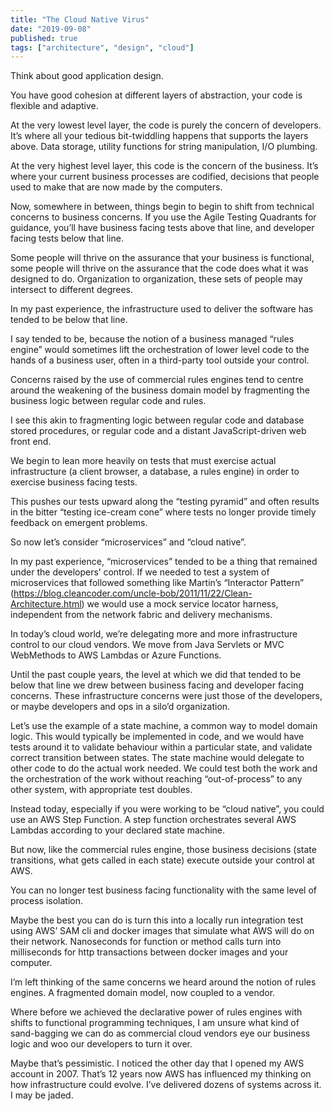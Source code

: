 ```yaml
---
title: "The Cloud Native Virus"
date: "2019-09-08"
published: true
tags: ["architecture", "design", "cloud"]
---
```


Think about good application design.

You have good cohesion at different layers of abstraction, your code is flexible and adaptive.

At the very lowest level layer, the code is purely the concern of developers. It’s where all your tedious bit-twiddling happens that supports the layers above. Data storage, utility functions for string manipulation, I/O plumbing.

At the very highest level layer, this code is the concern of the business. It’s where your current business processes are codified, decisions that people used to make that are now made by the computers.

Now, somewhere in between, things begin to begin to shift from technical concerns to business concerns. If you use the Agile Testing Quadrants for guidance, you’ll have business facing tests above that line, and developer facing tests below that line.

Some people will thrive on the assurance that your business is functional, some people will thrive on the assurance that the code does what it was designed to do. Organization to organization, these sets of people may intersect to different degrees.

In my past experience, the infrastructure used to deliver the software has tended to be below that line.

I say tended to be, because the notion of a business managed “rules engine” would sometimes lift the orchestration of lower level code to the hands of a business user, often in a third-party tool outside your control.

Concerns raised by the use of commercial rules engines tend to centre around the weakening of the business domain model by fragmenting the business logic between regular code and rules.

I see this akin to fragmenting logic between regular code and database stored procedures, or regular code and a distant JavaScript-driven web front end.

We begin to lean more heavily on tests that must exercise actual infrastructure (a client browser, a database, a rules engine) in order to exercise business facing tests.

This pushes our tests upward along the “testing pyramid” and often results in the bitter “testing ice-cream cone” where tests no longer provide timely feedback on emergent problems.

So now let’s consider “microservices” and “cloud native”.

In my past experience, “microservices” tended to be a thing that remained under the developers’ control. If we needed to test a system of microservices that followed something like Martin’s “Interactor Pattern” (https://blog.cleancoder.com/uncle-bob/2011/11/22/Clean-Architecture.html) we would use a mock service locator harness, independent from the network fabric and delivery mechanisms.

In today’s cloud world, we’re delegating more and more infrastructure control to our cloud vendors. We move from Java Servlets or MVC WebMethods to AWS Lambdas or Azure Functions.

Until the past couple years, the level at which we did that tended to be below that line we drew between business facing and developer facing concerns. These infrastructure concerns were just those of the developers, or maybe developers and ops in a silo’d organization.

Let’s use the example of a state machine, a common way to model domain logic. This would typically be implemented in code, and we would have tests around it to validate behaviour within a particular state, and validate correct transition between states. The state machine would delegate to other code to do the actual work needed. We could test both the work and the orchestration of the work without reaching “out-of-process” to any other system, with appropriate test doubles.

Instead today, especially if you were working to be “cloud native”, you could use an AWS Step Function. A step function orchestrates several AWS Lambdas according to your declared state machine.

But now, like the commercial rules engine, those business decisions (state transitions, what gets called in each state) execute outside your control at AWS.

You can no longer test business facing functionality with the same level of process isolation.

Maybe the best you can do is turn this into a locally run integration test using AWS’ SAM cli and docker images that simulate what AWS will do on their network. Nanoseconds for function or method calls turn into milliseconds for http transactions between docker images and your computer.

I’m left thinking of the same concerns we heard around the notion of rules engines. A fragmented domain model, now coupled to a vendor.

Where before we achieved the declarative power of rules engines with shifts to functional programming techniques, I am unsure what kind of sand-bagging we can do as commercial cloud vendors eye our business logic and woo our developers to turn it over.

Maybe that’s pessimistic. I noticed the other day that I opened my AWS account in 2007. That’s 12 years now AWS has influenced my thinking on how infrastructure could evolve. I’ve delivered dozens of systems across it. I may be jaded.